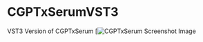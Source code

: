 # CGPTxSerumVST3
VST3 Version of CGPTxSerum
[![CGPTxSerum Screenshot Image]([https://raw.githubusercontent.com/your-username/your-repo/your-branch-name/CGPTxSerum_Cover.png)
